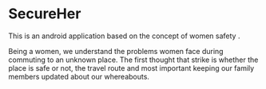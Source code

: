 # SecureHer


This is an android application based on the concept of women safety . 

Being a women, we understand the problems women face during commuting to an unknown place. The first thought that strike is whether the place is safe or not, the travel route and most important keeping our family members updated about our whereabouts.
